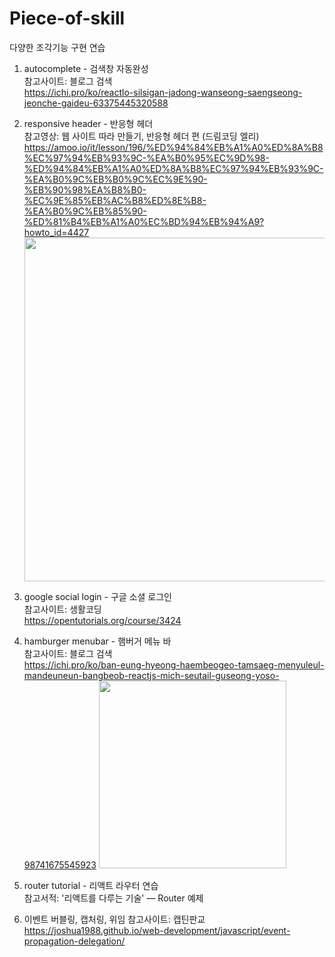 # Piece-of-skill
다양한 조각기능 구현 연습

1. autocomplete - 검색창 자동완성 <br/>
   참고사이트: 블로그 검색 <br/>
   https://ichi.pro/ko/reactlo-silsigan-jadong-wanseong-saengseong-jeonche-gaideu-63375445320588

2. responsive header - 반응형 헤더 <br/>
   참고영상: 웹 사이트 따라 만들기, 반응형 헤더 편 (드림코딩 엘리) <br />
      https://amoo.io/it/lesson/196/%ED%94%84%EB%A1%A0%ED%8A%B8%EC%97%94%EB%93%9C-%EA%B0%95%EC%9D%98-%ED%94%84%EB%A1%A0%ED%8A%B8%EC%97%94%EB%93%9C-%EA%B0%9C%EB%B0%9C%EC%9E%90-%EB%90%98%EA%B8%B0-%EC%9E%85%EB%AC%B8%ED%8E%B8-%EA%B0%9C%EB%85%90-%ED%81%B4%EB%A1%A0%EC%BD%94%EB%94%A9?howto_id=4427
   <img src="https://user-images.githubusercontent.com/68722179/127442845-e70fa9e6-5f9a-44dd-ad31-6b744c101e9c.png" width="550px " height="auto">

3. google social login - 구글 소셜 로그인<br />
   참고사이트: 생활코딩 <br/>
   https://opentutorials.org/course/3424
   
4. hamburger menubar - 햄버거 메뉴 바 <br/>
   참고사이트: 블로그 검색 <br/>
   https://ichi.pro/ko/ban-eung-hyeong-haembeogeo-tamsaeg-menyuleul-mandeuneun-bangbeob-reactjs-mich-seutail-guseong-yoso-98741675545923
   <img src="https://i.esdrop.com/d/KwrGH1p1Zl/cgxBgXQu1w.png" width="300" height="auto">
   
5. router tutorial - 리액트 라우터 연습 <br/>
   참고서적: '리액트를 다루는 기술' — Router 예제

6. 이벤트 버블링, 캡처링, 위임
   참고사이트: 캡틴판교 <br />
   https://joshua1988.github.io/web-development/javascript/event-propagation-delegation/
